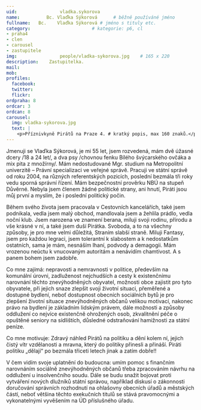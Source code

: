 ```yaml
---
uid:                vladka.sykorova
name:          Bc. Vlaďka Sýkorová  	# běžně používáné jméno
fullname: 	Bc.    Vlaďka Sýkorová # jméno s tituly etc.
category:                       # kategorie: p6, cl
- praha4
- clen
- carousel
- zastupitele
img: 		        people/vladka-sykorova.jpg    # 165 x 220
description:    Zastupitelka.	
mail:
mob: 			
profiles:
  facebook:
  twitter: 
  flickr: 
ordpraha: 8
ordcar: 3
ordcan: 8
carousel:
  img: vladka-sykorova.jpg
  text: |
    <p>Příznivkyně Pirátů na Praze 4. # kratký popis, max 160 znaků.</p>
---
```

Jmenuji se Vlaďka Sýkorová, je mi 55 let, jsem rozvedená, mám dvě úžasné dcery /18 a 24 let/, a dva psy /chovnou fenku Bílého
švýcarského ovčáka a mix pita z množírny/. Mám nedostudované Mgr. studium na Metropolitní univerzitě – Právní specializaci ve
veřejné správě. Pracuji ve státní správě od roku 2004, na různých referentských pozicích, poslední bezmála tři roky vedu sporná
správní řízení. Mám bezpečnostní prověrku NBÚ na stupeň Důvěrné. Nebyla jsem členem žádné politické strany, ani hnutí, Piráti
jsou můj první a myslím, že i poslední politický počin.

Během svého života jsem pracovala v Cestovních kancelářích, také jsem podnikala, vedla jsem malý obchod, mandlovala jsem a
žehlila prádlo, vedla noční klub. Jsem narozena ve znamení berana, miluji svoji rodinu, přírodu a vše krásné v ní, a také jsem
duší Pirátka. Svoboda, a to na všechny způsoby, je pro mne velmi důležitá, Straním slabší straně. Miluji Fantasy, jsem pro
každou legraci, jsem tolerantní k slabostem a k nedostatkům ostatních, sama je mám, nesnáším lhaní, podvody a demagogii. Mám
vrozenou neúctu k vnucovaným autoritám a nenávidím chamtivost. A s panem bohem jsem zadobře.

Co mne zajímá: nepravosti a nemravnosti v politice, především na komunální úrovni, zadluženost nejchudších a cesty k
existenčnímu narovnání těchto znevýhodněných obyvatel, možnosti obce zajistit pro tyto obyvatele, při jejich snaze zlepšit
svoji životní situaci, přeměřené a dostupné bydlení, neboť dostupnost obecních sociálních bytů je pro zlepšení životní situace
znevýhodněných občanů velikou motivací, nakonec právo na bydlení je základním lidským právem, dále možnosti a způsoby oddlužení
co nejvíce existenčně ohrožených osob, zkvalitnění péče o opuštěné seniory na sídlištích, důsledné odstraňování hamižnosti za
státní peníze.

Co mne motivuje: Zdravý náhled Pirátů na politiku a dění kolem ní, jejich čistý vítr vzdělanosti a mravna, který do politiky
přinesli a přináší. Piráti politiku „dělají“ po bezmála třiceti letech jinak a zatím dobře!!

V čem vidím svoje uplatnění do budoucna: umím pomoc s finančním narovnáním sociálně znevýhodněných občanů třeba zpracováním
návrhu na oddlužení u insolvenčního soudu. Dále se budu snažit bojovat proti vytváření nových dlužníků státní správou,
například diskusí o zákonnosti doručování správních rozhodnutí na ohlašovny obecních úřadů a městských částí, neboť většina
těchto exekučních titulů se stává pravomocnými a vykonatelnými vyvěšením na ÚD příslušného úřadu.
